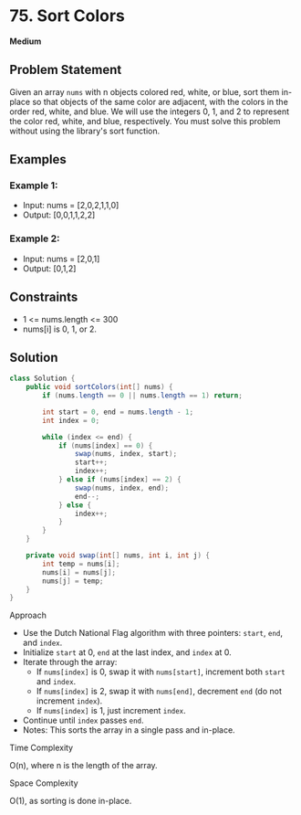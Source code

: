 # 75. Sort Colors
**Medium**

## Problem Statement
Given an array `nums` with n objects colored red, white, or blue, sort them in-place so that objects of the same color are adjacent, with the colors in the order red, white, and blue.
We will use the integers 0, 1, and 2 to represent the color red, white, and blue, respectively.
You must solve this problem without using the library's sort function.

## Examples
### Example 1:
- Input: nums = [2,0,2,1,1,0]
- Output: [0,0,1,1,2,2]

### Example 2:
- Input: nums = [2,0,1]
- Output: [0,1,2]

## Constraints
- 1 <= nums.length <= 300
- nums[i] is 0, 1, or 2.

## Solution
```java
class Solution {
	public void sortColors(int[] nums) {
		if (nums.length == 0 || nums.length == 1) return;

		int start = 0, end = nums.length - 1;
		int index = 0;

		while (index <= end) {
			if (nums[index] == 0) {
				swap(nums, index, start);
				start++;
				index++;
			} else if (nums[index] == 2) {
				swap(nums, index, end);
				end--;
			} else {
				index++;
			}
		}
	}

	private void swap(int[] nums, int i, int j) {
		int temp = nums[i];
		nums[i] = nums[j];
		nums[j] = temp;
	}
}
```

Approach

- Use the Dutch National Flag algorithm with three pointers: `start`, `end`, and `index`.
- Initialize `start` at 0, `end` at the last index, and `index` at 0.
- Iterate through the array:
  - If `nums[index]` is 0, swap it with `nums[start]`, increment both `start` and `index`.
  - If `nums[index]` is 2, swap it with `nums[end]`, decrement `end` (do not increment `index`).
  - If `nums[index]` is 1, just increment `index`.
- Continue until `index` passes `end`.
- Notes: This sorts the array in a single pass and in-place.

Time Complexity

O(n), where n is the length of the array.

Space Complexity

O(1), as sorting is done in-place.
